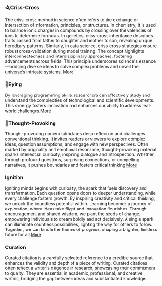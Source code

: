 ### 🪒Criss-Cross
The criss-cross method in science often refers to the exchange or intersection of information, principles, or structures. In chemistry, it is used to balance ionic charges in compounds by crossing over the valencies of ions to determine formulas. In genetics, criss-cross inheritance describes traits passed from father to daughter and mother to son, revealing unique hereditary patterns. Similarly, in data science, criss-cross strategies ensure robust cross-validation during model training. The concept highlights interconnectedness and interdisciplinary approaches, fostering advancements across fields. This principle underscores science's essence—bridging diverse ideas to solve complex problems and unveil the universe’s intricate systems.
[More](https://github.com/viadean/Interdisciplinary_Perspective/tree/main/Criss-Cross)

### 🧿Eying
By leveraging programming skills, researchers can effectively study and understand the complexities of technological and scientific developments. This synergy fosters innovation and enhances our ability to address real-world challenges.[More](https://github.com/viadean/Interdisciplinary_Perspective/tree/main/Eying)

### 🧵Thought-Provoking
Thought-provoking content stimulates deep reflection and challenges conventional thinking. It invites readers or viewers to explore complex ideas, question assumptions, and engage with new perspectives. Often marked by originality and emotional resonance, thought-provoking material sparks intellectual curiosity, inspiring dialogue and introspection. Whether through profound questions, surprising connections, or compelling narratives, it pushes boundaries and fosters critical thinking.[More](https://github.com/viadean/Interdisciplinary_Perspective/tree/main/Thought-Provoking)

###  Ignition
Igniting minds begins with curiosity, the spark that fuels discovery and transformation. Each question opens doors to deeper understanding, while every challenge fosters growth. By inspiring creativity and critical thinking, we unlock the boundless potential within. Learning becomes a journey of exploration, where ideas take flight and innovation flourishes. Through encouragement and shared wisdom, we plant the seeds of change, empowering individuals to dream boldly and act decisively. A single spark can illuminate countless possibilities, lighting the way for others to follow. Together, we can kindle the flames of progress, shaping a brighter, limitless future for all.[More](https://github.com/viadean/ViaDean/tree/main/Ignition)

### Curation
Curated citation is a carefully selected reference to a credible source that enhances the validity and depth of a piece of writing. Curated citations often reflect a writer's diligence in research, showcasing their commitment to quality. They are essential in academic, professional, and creative writing, bridging the gap between ideas and substantiated knowledge.

